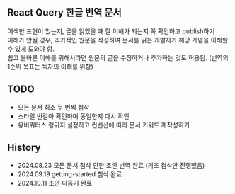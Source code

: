 ## React Query 한글 번역 문서

어색한 표현이 있는지, 글을 읽었을 때 잘 이해가 되는지 꼭 확인하고 publish하기  
이해가 안될 경우, 추가적인 원문을 작성하여 문서를 읽는 개발자가 해당 개념을 이해할 수 있게 도와야 함.  
쉽고 올바른 이해를 위해서라면 원문의 글을 수정하거나 추가하는 것도 허용됨. (번역의 1순위 목표는 독자의 이해를 위함)

## TODO

- 모든 문서 최소 두 번씩 첨삭
- 스타일 번갈아 확인하며 동일한지 다시 확인
- 유비쿼터스 랭귀지 설정하고 컨벤션에 따라 문서 키워드 재작성하기

## History

- 2024.08.23 모든 문서 첨삭 안한 초안 번역 완료 (기초 첨삭만 진행헀음)
- 2024.09.19 getting-started 첨삭 완료
- 2024.10.11 초안 다듬기 완료
